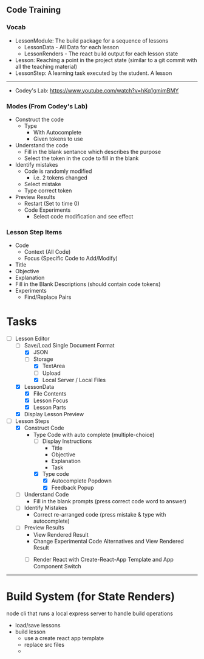 
## Code Training

### Vocab

- LessonModule: The build package for a sequence of lessons
    - LessonData - All Data for each lesson
    - LessonRenders - The react build output for each lesson state 
- Lesson: Reaching a point in the project state (similar to a git commit with all the teaching material)
- LessonStep: A learning task executed by the student. A lesson

---

- Codey's Lab: https://www.youtube.com/watch?v=hKq1gmimBMY

### Modes (From Codey's Lab)

- Construct the code
    - Type
        - With Autocomplete
        - Given tokens to use
- Understand the code
    - Fill in the blank sentance which describes the purpose
    - Select the token in the code to fill in the blank
- Identify mistakes
    - Code is randomly modified
        - i.e. 2 tokens changed
    - Select mistake
    - Type correct token
- Preview Results
    - Restart (Set to time 0)
    - Code Experiments
        - Select code modification and see effect

### Lesson Step Items

- Code
    - Context (All Code)
    - Focus (Specific Code to Add/Modify)
- Title
- Objective
- Explanation
- Fill in the Blank Descriptions (should contain code tokens)
- Experiments
    - Find/Replace Pairs


# Tasks

- [ ] Lesson Editor
    - [ ] Save/Load Single Document Format
        - [x] JSON
        - [ ] Storage
            - [x] TextArea
            - [ ] Upload
            - [x] Local Server / Local Files
    - [x] LessonData
        - [x] File Contents
        - [x] Lesson Focus
        - [x] Lesson Parts
    - [x] Display Lesson Preview
- [ ] Lesson Steps
    - [x] Construct Code
        - Type Code with auto complete (multiple-choice)
            - [ ] Display Instructions
                - Title
                - Objective
                - Explanation
                - Task
            - [x] Type code
                - [x] Autocomplete Popdown
                - [x] Feedback Popup
    - [ ] Understand Code
        - Fill in the blank prompts (press correct code word to answer)
    - [ ] Identify Mistakes
        - Correct re-arranged code (press mistake & type with autocomplete)
    - [ ] Preview Results
        - View Rendered Result
        - Change Experimental Code Alternatives and View Rendered Result
        - [ ] Render React with Create-React-App Template and App Component Switch


---

# Build System (for State Renders)

node cli that runs a local express server to handle build operations

- load/save lessons
- build lesson
    - use a create react app template
    - replace src files
    - 